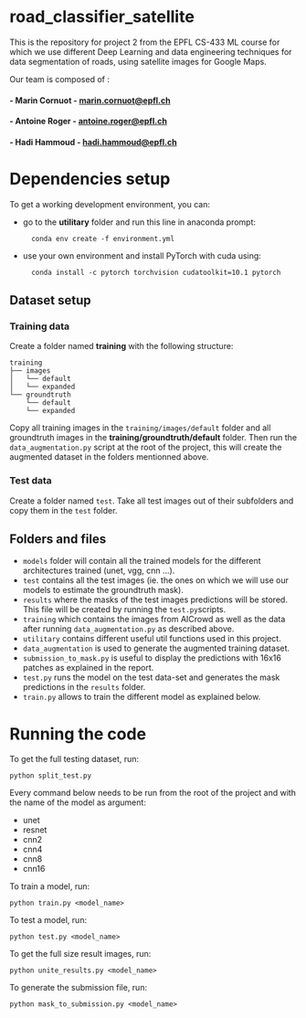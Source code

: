 # road_classifier_satellite

This is the repository for project 2 from the EPFL CS-433 ML course for which we use different Deep Learning and data engineering techniques for data segmentation of roads, using satellite images for Google Maps. 

Our team is composed of :

#### - Marin Cornuot - <marin.cornuot@epfl.ch>
#### - Antoine Roger - <antoine.roger@epfl.ch>
#### - Hadi Hammoud - <hadi.hammoud@epfl.ch>

# Dependencies setup

To get a working development environment, you can:
- go to the **utilitary** folder and run this line in anaconda prompt: 

        conda env create -f environment.yml

- use your own environment and install PyTorch with cuda using:
  
        conda install -c pytorch torchvision cudatoolkit=10.1 pytorch


## Dataset setup


### Training data
Create a folder named **training** with the following structure:

    training
    ├── images
    │   └── default
    │   └── expanded
    └── groundtruth
        └── default
        └── expanded

Copy all training images in the `training/images/default` folder and all groundtruth images in the **training/groundtruth/default** folder.
Then run the `data_augmentation.py` script at the root of the project, this will create the augmented dataset in the folders mentionned above.

### Test data
Create a folder named `test`.
Take all test images out of their subfolders and copy them in the `test` folder.

## Folders and files

- `models` folder will contain all the trained models for the different architectures trained (unet, vgg, cnn ...).
- `test` contains all the test images (ie. the ones on which we will use our models to estimate the groundtruth mask).
- `results` where the masks of the test images predictions will be stored. This file will be created by running the `test.py`scripts.
- `training` which contains the images from AICrowd as well as the data after running `data_augmentation.py` as described above.
- `utilitary` contains different useful util functions used in this project.
- `data_augmentation` is used to generate the augmented training dataset.
- `submission_to_mask.py` is useful to display the predictions with 16x16 patches as explained in the report. 
- `test.py` runs the model on the test data-set and generates the mask predictions in the `results` folder.
- `train.py` allows to train the different model as explained below.


# Running the code

To get the full testing dataset, run:

    python split_test.py

Every command below needs to be run from the root of the project and with the name of the model as argument:
- unet
- resnet
- cnn2
- cnn4
- cnn8
- cnn16

To train a model, run:

    python train.py <model_name>

To test a model, run:

    python test.py <model_name>

To get the full size result images, run:

    python unite_results.py <model_name>

To generate the submission file, run:

    python mask_to_submission.py <model_name>
